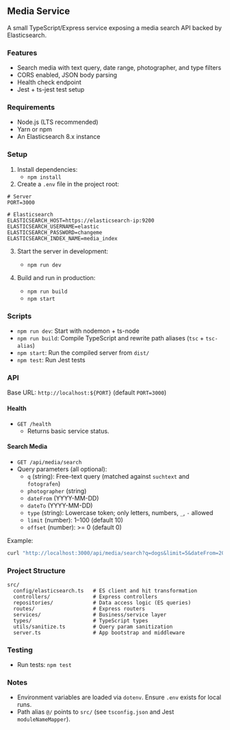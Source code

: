 ## Media Service

A small TypeScript/Express service exposing a media search API backed by Elasticsearch.

### Features

- Search media with text query, date range, photographer, and type filters
- CORS enabled, JSON body parsing
- Health check endpoint
- Jest + ts-jest test setup

### Requirements

- Node.js (LTS recommended)
- Yarn or npm
- An Elasticsearch 8.x instance

### Setup

1. Install dependencies:
   - `npm install`
2. Create a `.env` file in the project root:

```env
# Server
PORT=3000

# Elasticsearch
ELASTICSEARCH_HOST=https://elasticsearch-ip:9200
ELASTICSEARCH_USERNAME=elastic
ELASTICSEARCH_PASSWORD=changeme
ELASTICSEARCH_INDEX_NAME=media_index
```

3. Start the server in development:

   - `npm run dev`

4. Build and run in production:
   - `npm run build`
   - `npm start`

### Scripts

- `npm run dev`: Start with nodemon + ts-node
- `npm run build`: Compile TypeScript and rewrite path aliases (`tsc` + `tsc-alias`)
- `npm start`: Run the compiled server from `dist/`
- `npm test`: Run Jest tests

### API

Base URL: `http://localhost:${PORT}` (default `PORT=3000`)

#### Health

- `GET /health`
  - Returns basic service status.

#### Search Media

- `GET /api/media/search`
- Query parameters (all optional):
  - `q` (string): Free-text query (matched against `suchtext` and `fotografen`)
  - `photographer` (string)
  - `dateFrom` (YYYY-MM-DD)
  - `dateTo` (YYYY-MM-DD)
  - `type` (string): Lowercase token; only letters, numbers, `_`, `-` allowed
  - `limit` (number): 1–100 (default 10)
  - `offset` (number): >= 0 (default 0)

Example:

```bash
curl "http://localhost:3000/api/media/search?q=dogs&limit=5&dateFrom=2024-01-01&dateTo=2024-12-31"
```

### Project Structure

```
src/
  config/elasticsearch.ts   # ES client and hit transformation
  controllers/              # Express controllers
  repositories/             # Data access logic (ES queries)
  routes/                   # Express routers
  services/                 # Business/service layer
  types/                    # TypeScript types
  utils/sanitize.ts         # Query param sanitization
  server.ts                 # App bootstrap and middleware
```

### Testing

- Run tests: `npm test`

### Notes

- Environment variables are loaded via `dotenv`. Ensure `.env` exists for local runs.
- Path alias `@/` points to `src/` (see `tsconfig.json` and Jest `moduleNameMapper`).
